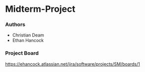 # Midterm-Project

### Authors
  - Christian Deam
  - Ethan Hancock
  
### Project Board

https://ehancock.atlassian.net/jira/software/projects/SM/boards/1
